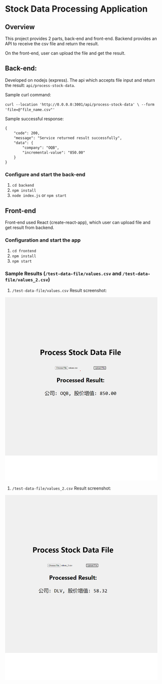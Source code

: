 # Stock Data Processing Application

## Overview
This project provides 2 parts, back-end and front-end. Backend provides an API to receive the csv file and return the result.

On the front-end, user can upload the file and get the result.

## Back-end:
Developed on nodejs (express). The api which accepts file input and return the result: `api/process-stock-data`.

Sample curl command: 

`curl --location 'http://0.0.0.0:3001/api/process-stock-data' \
--form 'file=@"file_name.csv"'`

Sample successful response:

```
{
    "code": 200,
    "message": "Service returned result successfully",
    "data": {
        "company": "OQB",
        "incremental-value": "850.00"
    }
}
```
### Configure and start the back-end

1. `cd backend`
2. `npm install`
3. `node index.js` or `npm start`
   
## Front-end 
Front-end used React (create-react-app), which user can upload file and get result from backend. 

### Configuration and start the app

1. `cd frontend`
2. `npm install`
3. `npm start`

### Sample Results (`/test-data-file/values.csv` and `/test-data-file/values_2.csv`)


1. `/test-data-file/values.csv` Result screenshot:
   
![`/test-data-file/values.csv` Result screenshot](/test-data-file/res_1.png)

1. `/test-data-file/values_2.csv` Result screenshot:
   
![`/test-data-file/values_2.csv` Result screenshot](/test-data-file/res_2.png)